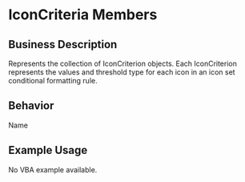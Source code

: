 # IconCriteria Members

## Business Description
Represents the collection of IconCriterion objects. Each IconCriterion represents the values and threshold type for each icon in an icon set conditional formatting rule.

## Behavior
Name

## Example Usage
No VBA example available.